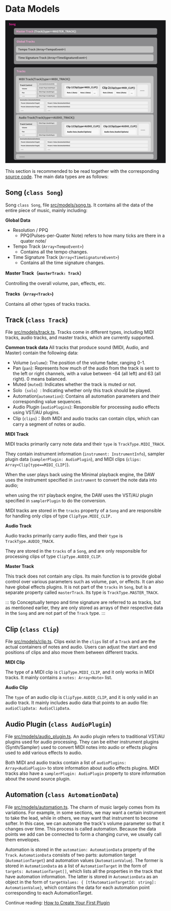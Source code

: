 # Data Models

![Data Model Overview](./images/data_models_en.jpg)

This section is recommended to be read together with the corresponding [source code](https://github.com/tuneflow/tuneflow/tree/master/src/models). The main data types are as follows:

## Song (`class Song`)

Song `class Song`, file [src/models/song.ts](https://github.com/tuneflow/tuneflow/blob/master/src/models/song.ts). It contains all the data of the entire piece of music, mainly including:

**Global Data**

- Resolution / PPQ
  - PPQ(Pulses-per-Quater Note) refers to how many ticks are there in a quater note/
- Tempo Track (`Array<TempoEvent>`)
  - Contains all the tempo changes.
- Time Signature Track (`Array<TimeSignatureEvent>`)
  - Contains all the time signature changes.

**Master Track（`masterTrack: Track`）**

Controlling the overall volume, pan, effects, etc.

**Tracks（`Array<Track>`)**

Contains all other types of tracks tracks.

## Track (`class Track`)

File [src/models/track.ts](https://github.com/tuneflow/tuneflow/blob/master/src/models/track.ts). Tracks come in different types, including MIDI tracks, audio tracks, and master tracks, which are currently supported.

**Common track data** All tracks that produce sound (MIDI, Audio, and Master) contain the following data:

- Volume (`volume`): The position of the volume fader, ranging 0-1.
- Pan (`pan`): Represents how much of the audio from the track is sent to the left or right channels, with a value between -64 (all left) and 63 (all right). 0 means balanced.
- Muted (`muted`): Indicates whether the track is muted or not.
- Solo（`solo`）: Indicating whether only this track should be played.
- Automation(`automation`): Contains all automation parameters and their corresponding value sequences.
- Audio Plugin (`audioPlugins`): Responsible for processing audio effects using VST/AU plugins.
- Clip (`clips`)：Both MIDI and audio tracks can contain clips, which can carry a segment of notes or audio.

**MIDI Track**

MIDI tracks primarily carry note data and their `type` is `TrackType.MIDI_TRACK`.

They contain instrument information (`instrument: InstrumentInfo`), sampler plugin data (`samplerPlugin: AudioPlugin`), and MIDI clips (`clips: Array<Clip[type==MIDI_CLIP]`).

When the user plays back using the Minimal playback engine, the DAW uses the instrument specified in `instrument` to convert the note data into audio;

when using the `VST` playback engine, the DAW uses the VST/AU plugin specified in `samplerPlugin` to do the conversion.

MIDI tracks are stored in the `tracks` property of a `Song` and are responsible for handling only clips of type `ClipType.MIDI_CLIP.`

**Audio Track**

Audio tracks primarily carry audio files, and their `type` is `TrackType.AUDIO_TRACK`.

They are stored in the `tracks` of a `Song`, and are only responsible for processing clips of type `ClipType.AUDIO_CLIP`.

**Master Track**

This track does not contain any clips. Its main function is to provide global control over various parameters such as volume, pan, or effects. It can also have global effects plugins. It is not part of the `tracks` in `Song`, but is a separate property called `masterTrack`. Its type is `TrackType.MASTER_TRACK`.

<!-- prettier-ignore-start -->
::: tip
Conceptually tempo and time signature are referred to as tracks, but as mentioned earlier, they are only stored as arrays of their respective data in the `Song` and are not part of the `Track` type.
:::
<!-- prettier-ignore-end -->

## Clip (`class Clip`)

File [src/models/clip.ts](https://github.com/tuneflow/tuneflow/blob/master/src/models/clip.ts). Clips exist in the `clips` list of a `Track` and are the actual containers of notes and audio. Users can adjust the start and end positions of clips and also move them between different tracks.

**MIDI Clip**

The type of a MIDI clip is `ClipType.MIDI_CLIP`, and it only works in MIDI tracks. It mainly contains a `notes: Array<Note>` list.

**Audio Clip**

The `type` of an audio clip is `ClipType.AUDIO_CLIP`, and it is only valid in an audio track. It mainly includes audio data that points to an audio file: `audioClipData: AudioClipData`.

## Audio Plugin (`class AudioPlugin`)

File [src/models/audio_plugin.ts](https://github.com/tuneflow/tuneflow/blob/master/src/models/audio_plugin.ts). An audio plugin refers to traditional VST/AU plugins used for audio processing. They can be either instrument plugins (Synth/Sampler) used to convert MIDI notes into audio or effects plugins used to add various effects to audio.

Both MIDI and audio tracks contain a list of `audioPlugins: Array<AudioPlugin>` to store information about audio effects plugins. MIDI tracks also have a `samplerPlugin: AudioPlugin` property to store information about the sound source plugin.

## Automation (`class AutomationData`)

File [src/models/automation.ts](https://github.com/tuneflow/tuneflow/blob/master/src/models/automation.ts). The charm of music largely comes from its variations. For example, in some sections, we may want a certain instrument to take the lead, while in others, we may want that instrument to become softer. In this case, we can automate the track's volume parameter so that it changes over time. This process is called automation. Because the data points we add can be connected to form a changing curve, we usually call them envelopes.

Automation is stored in the `automation: AutomationData` property of the `Track`. `AutomationData` consists of two parts: automation target (`AutomationTarget`) and automation values (`AutomationValue`). The former is stored in `AutomationData` as a list of `AutomationTarget` in the form of `targets: AutomationTarget[]`, which lists all the properties in the track that have automation information. The latter is stored in `AutomationData` as an object in the form of `targetValues: { [tfAutomationTargetId: string]: AutomationValue}`, which contains the data for each automation point corresponding to each AutomationTarget.

Continue reading: [How to Create Your First Plugin](./create-your-first-plugin.md)
